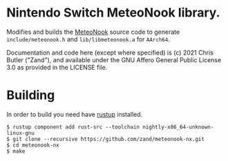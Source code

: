 # Nintendo Switch MeteoNook library.
Modifies and builds the [MeteoNook](https://github.com/Treeki/MeteoNook) source code to generate `include/meteonook.h` and `lib/libmeteonook.a` for `AArch64`.

Documentation and code here (except where specified) is (c) 2021 Chris Butler ("Zand"), and available under the GNU Affero General Public License 3.0 as provided in the LICENSE file.

# Building
In order to build you need have [rustup](https://www.rust-lang.org/tools/install) installed.
```
$ rustup component add rust-src --toolchain nightly-x86_64-unknown-linux-gnu
$ git clone --recursive https://github.com/zand/meteonook-nx.git
$ cd meteonook-nx
$ make
```
